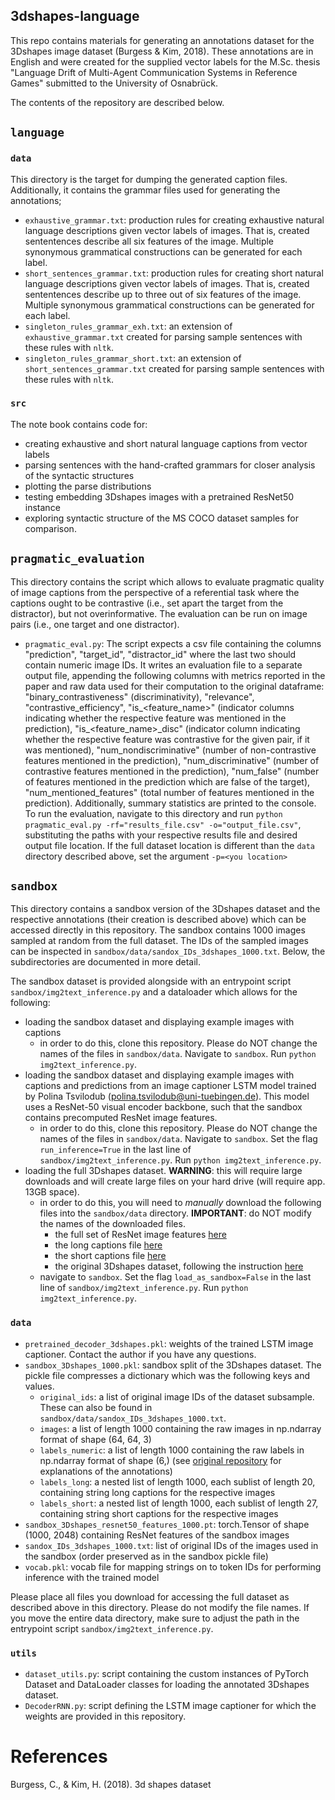 ## 3dshapes-language 

This repo contains materials for generating an annotations dataset for the 3Dshapes image dataset (Burgess & Kim, 2018).
These annotations are in English and were created for the supplied vector labels for the M.Sc. thesis "Language Drift of Multi-Agent Communication Systems in Reference Games" submitted to the University of Osnabrück. 

The contents of the repository are described below.

## `language`

### `data`

This directory is the target for dumping the generated caption files. 
Additionally, it contains the grammar files used for generating the annotations;

* `exhaustive_grammar.txt`: production rules for creating exhaustive natural language descriptions given vector labels of images. That is, created sententences describe all six features of the image. Multiple synonymous grammatical constructions can be generated for each label.
* `short_sentences_grammar.txt`: production rules for creating short natural language descriptions given vector labels of images. That is, created sententences describe up to three out of six features of the image. Multiple synonymous grammatical constructions can be generated for each label.
* `singleton_rules_grammar_exh.txt`: an extension of `exhaustive_grammar.txt` created for parsing sample sentences with these rules with `nltk`. 
* `singleton_rules_grammar_short.txt`: an extension of `short_sentences_grammar.txt` created for parsing sample sentences with these rules with `nltk`. 

### `src`

The note book contains code for:

* creating exhaustive and short natural language captions from vector labels
* parsing sentences with the hand-crafted grammars for closer analysis of the syntactic structures
* plotting the parse distributions
* testing embedding 3Dshapes images with a pretrained ResNet50 instance
* exploring syntactic structure of the MS COCO dataset samples for comparison.

## `pragmatic_evaluation`

This directory contains the script which allows to evaluate pragmatic quality of image captions from the perspective of a referential task where the captions ought to be contrastive (i.e., set apart the target from the distractor), but not overinformative. The evaluation can be run on image pairs (i.e., one target and one distractor). 

* `pragmatic_eval.py`: The script expects a csv file containing the columns "prediction", "target_id", "distractor_id" where the last two should contain numeric image IDs. It writes an evaluation file to a separate output file, appending the following columns with metrics reported in the paper and raw data used for their computation to the original dataframe: "binary_contrastiveness" (discriminativity), "relevance", "contrastive_efficiency", "is_<feature_name>" (indicator columns indicating whether the respective feature was mentioned in the prediction), "is_<feature_name>_disc" (indicator column indicating whether the respective feature was contrastive for the given pair, if it was mentioned), "num_nondiscriminative" (number of non-contrastive features mentioned in the prediction), "num_discriminative" (number of contrastive features mentioned in the prediction), "num_false" (number of features mentioned in the prediction which are false of the target), "num_mentioned_features" (total number of features mentioned in the prediction).
Additionally, summary statistics are printed to the console.
To run the evaluation, navigate to this directory and run `python pragmatic_eval.py -rf="results_file.csv" -o="output_file.csv"`, substituting the paths with your respective results file and desired output file location. If the full dataset location is different than the `data` directory described above, set the argument `-p=<you location>`

## `sandbox`

This directory contains a sandbox version of the 3Dshapes dataset and the respective annotations (their creation is described above) which can be accessed directly in this repository. The sandbox contains 1000 images sampled at random from the full dataset. The IDs of the sampled images can be inspected in `sandbox/data/sandox_IDs_3dshapes_1000.txt`. Below, the subdirectories are documented in more detail.

The sandbox dataset is provided alongside with an entrypoint script `sandbox/img2text_inference.py` and a dataloader which allows for the following: 

* loading the sandbox dataset and displaying example images with captions
    * in order to do this, clone this repository. Please do NOT change the names of the files in `sandbox/data`. Navigate to `sandbox`. Run `python img2text_inference.py`.
* loading the sandbox dataset and displaying example images with captions and predictions from an image captioner LSTM model trained by Polina Tsvilodub (polina.tsvilodub@uni-tuebingen.de). This model uses a ResNet-50 visual encoder backbone, such that the sandbox contains precomputed ResNet image features.
    * in order to do this, clone this repository. Please do NOT change the names of the files in `sandbox/data`. Navigate to `sandbox`. Set the flag `run_inference=True` in the last line of `sandbox/img2text_inference.py`. Run `python img2text_inference.py`.
* loading the full 3Dshapes dataset. **WARNING**: this will require large downloads and will create large files on your hard drive (will require app. 13GB space).
    * in order to do this, you will need to *manually* download the following files into the `sandbox/data` directory. **IMPORTANT**: do NOT modify the names of the downloaded files.
        * the full set of ResNet image features [here](https://drive.google.com/file/d/1OZ7a2xoMK9uF5akMpEo7fQee3J3QeQ3F/view?usp=share_link)
        * the long captions file [here](https://drive.google.com/file/d/1lwxmF9FGteoSZ4dA483bOmItqlEFVLMZ/view?usp=share_link)
        * the short captions file [here](https://drive.google.com/file/d/1rVk7b6IZ5unR-Oihjpf81xR-SCaRHEg_/view?usp=share_link)
        * the original 3Dshapes dataset, following the instruction [here](https://github.com/deepmind/3d-shapes)
    * navigate to `sandbox`. Set the flag `load_as_sandbox=False` in the last line of `sandbox/img2text_inference.py`. Run `python img2text_inference.py`.

### `data`

* `pretrained_decoder_3dshapes.pkl`: weights of the trained LSTM image captioner. Contact the author if you have any questions.
* `sandbox_3Dshapes_1000.pkl`: sandbox split of the 3Dshapes dataset. The pickle file compresses a dictionary which was the following keys and values. 
    * `original_ids`: a list of original image IDs of the dataset subsample. These can also be found in `sandbox/data/sandox_IDs_3dshapes_1000.txt`.
    * `images`: a list of length 1000 containing the raw images in np.ndarray format of shape (64, 64, 3)
    * `labels_numeric`: a list of length 1000 containing the raw labels in np.ndarray format of shape (6,) (see [original repository](https://github.com/deepmind/3d-shapes) for explanations of the annotations)
    * `labels_long`: a nested list of length 1000, each sublist of length 20, containing string long captions for the respective images
    * `labels_short`: a nested list of length 1000, each sublist of length 27, containing string short captions for the respective images
* `sandbox_3Dshapes_resnet50_features_1000.pt`: torch.Tensor of shape (1000, 2048) containing ResNet features of the sandbox images
* `sandox_IDs_3dshapes_1000.txt`: list of original IDs of the images used in the sandbox (order preserved as in the sandbox pickle file)
* `vocab.pkl`: vocab file for mapping strings on to token IDs for performing inference with the trained model

Please place all files you download for accessing the full dataset as described above in this directory. Please do not modify the file names. If you move the entire data directory, make sure to adjust the path in the entrypoint script `sandbox/img2text_inference.py`.

### `utils`

* `dataset_utils.py`: script containing the custom instances of PyTorch Dataset and DataLoader classes for loading the annotated 3Dshapes dataset.
* `DecoderRNN.py`: script defining the LSTM image captioner for which the weights are provided in this repository.

# References

Burgess, C., & Kim, H. (2018). 3d shapes dataset